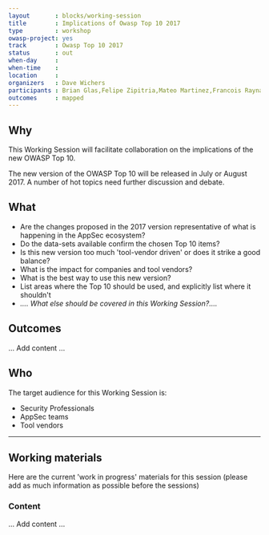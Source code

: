 ```yaml
---
layout       : blocks/working-session
title        : Implications of Owasp Top 10 2017
type         : workshop
owasp-project: yes
track        : Owasp Top 10 2017
status       : out
when-day     :
when-time    :
location     :
organizers   : Dave Wichers
participants : Brian Glas,Felipe Zipitria,Mateo Martinez,Francois Raynaud,Stuart Gunter
outcomes     : mapped
---
```


## Why

This Working Session will facilitate collaboration on the implications of the new OWASP Top 10.

The new version of the OWASP Top 10 will be released in July or August 2017.  A number of
hot topics need further discussion and debate.

## What

- Are the changes proposed in the 2017 version representative of what is happening in the AppSec ecosystem?
- Do the data-sets available confirm the chosen Top 10 items?
- Is this new version too much 'tool-vendor driven' or does it strike a good balance?
- What is the impact for companies and tool vendors?
- What is the best way to use this new version?
- List areas where the Top 10 should be used, and explicitly list where it shouldn't
- _.... What else should be covered in this Working Session?...._

## Outcomes

... Add content ...

## Who

The target audience for this Working Session is:

- Security Professionals
- AppSec teams
- Tool vendors

---

## Working materials

Here are the current 'work in progress' materials for this session (please add as much information as possible before the sessions)

### Content

... Add content ...
